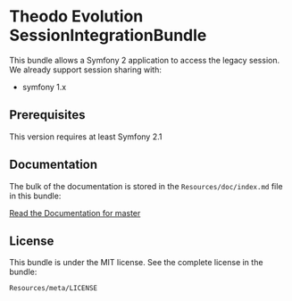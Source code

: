 Theodo Evolution SessionIntegrationBundle
=========================================

This bundle allows a Symfony 2 application to access the legacy session. We already support session sharing with:

 * symfony 1.x


Prerequisites
-------------

This version requires at least Symfony 2.1


Documentation
-------------

The bulk of the documentation is stored in the `Resources/doc/index.md`
file in this bundle:

[Read the Documentation for master](Resources/doc/index.rst)


License
-------

This bundle is under the MIT license. See the complete license in the bundle:

    Resources/meta/LICENSE
